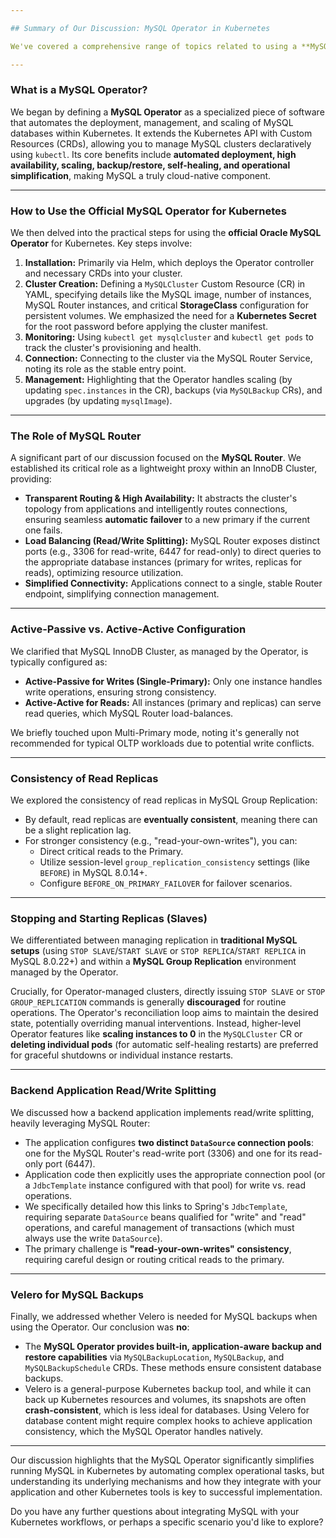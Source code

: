 ```yaml
---

## Summary of Our Discussion: MySQL Operator in Kubernetes

We've covered a comprehensive range of topics related to using a **MySQL Operator in Kubernetes**, from its fundamental purpose to advanced concepts like read/write splitting and backup strategies.

---
```


### What is a MySQL Operator?

We began by defining a **MySQL Operator** as a specialized piece of software that automates the deployment, management, and scaling of MySQL databases within Kubernetes. It extends the Kubernetes API with Custom Resources (CRDs), allowing you to manage MySQL clusters declaratively using `kubectl`. Its core benefits include **automated deployment, high availability, scaling, backup/restore, self-healing, and operational simplification**, making MySQL a truly cloud-native component.

---

### How to Use the Official MySQL Operator for Kubernetes

We then delved into the practical steps for using the **official Oracle MySQL Operator** for Kubernetes. Key steps involve:

1.  **Installation:** Primarily via Helm, which deploys the Operator controller and necessary CRDs into your cluster.
2.  **Cluster Creation:** Defining a `MySQLCluster` Custom Resource (CR) in YAML, specifying details like the MySQL image, number of instances, MySQL Router instances, and critical **StorageClass** configuration for persistent volumes. We emphasized the need for a **Kubernetes Secret** for the root password before applying the cluster manifest.
3.  **Monitoring:** Using `kubectl get mysqlcluster` and `kubectl get pods` to track the cluster's provisioning and health.
4.  **Connection:** Connecting to the cluster via the MySQL Router Service, noting its role as the stable entry point.
5.  **Management:** Highlighting that the Operator handles scaling (by updating `spec.instances` in the CR), backups (via `MySQLBackup` CRs), and upgrades (by updating `mysqlImage`).

---

### The Role of MySQL Router

A significant part of our discussion focused on the **MySQL Router**. We established its critical role as a lightweight proxy within an InnoDB Cluster, providing:

* **Transparent Routing & High Availability:** It abstracts the cluster's topology from applications and intelligently routes connections, ensuring seamless **automatic failover** to a new primary if the current one fails.
* **Load Balancing (Read/Write Splitting):** MySQL Router exposes distinct ports (e.g., 3306 for read-write, 6447 for read-only) to direct queries to the appropriate database instances (primary for writes, replicas for reads), optimizing resource utilization.
* **Simplified Connectivity:** Applications connect to a single, stable Router endpoint, simplifying connection management.

---

### Active-Passive vs. Active-Active Configuration

We clarified that MySQL InnoDB Cluster, as managed by the Operator, is typically configured as:

* **Active-Passive for Writes (Single-Primary):** Only one instance handles write operations, ensuring strong consistency.
* **Active-Active for Reads:** All instances (primary and replicas) can serve read queries, which MySQL Router load-balances.

We briefly touched upon Multi-Primary mode, noting it's generally not recommended for typical OLTP workloads due to potential write conflicts.

---

### Consistency of Read Replicas

We explored the consistency of read replicas in MySQL Group Replication:

* By default, read replicas are **eventually consistent**, meaning there can be a slight replication lag.
* For stronger consistency (e.g., "read-your-own-writes"), you can:
    * Direct critical reads to the Primary.
    * Utilize session-level `group_replication_consistency` settings (like `BEFORE`) in MySQL 8.0.14+.
    * Configure `BEFORE_ON_PRIMARY_FAILOVER` for failover scenarios.

---

### Stopping and Starting Replicas (Slaves)

We differentiated between managing replication in **traditional MySQL setups** (using `STOP SLAVE`/`START SLAVE` or `STOP REPLICA`/`START REPLICA` in MySQL 8.0.22+) and within a **MySQL Group Replication** environment managed by the Operator.

Crucially, for Operator-managed clusters, directly issuing `STOP SLAVE` or `STOP GROUP_REPLICATION` commands is generally **discouraged** for routine operations. The Operator's reconciliation loop aims to maintain the desired state, potentially overriding manual interventions. Instead, higher-level Operator features like **scaling instances to 0** in the `MySQLCluster` CR or **deleting individual pods** (for automatic self-healing restarts) are preferred for graceful shutdowns or individual instance restarts.

---

### Backend Application Read/Write Splitting

We discussed how a backend application implements read/write splitting, heavily leveraging MySQL Router:

* The application configures **two distinct `DataSource` connection pools**: one for the MySQL Router's read-write port (3306) and one for its read-only port (6447).
* Application code then explicitly uses the appropriate connection pool (or a `JdbcTemplate` instance configured with that pool) for write vs. read operations.
* We specifically detailed how this links to Spring's `JdbcTemplate`, requiring separate `DataSource` beans qualified for "write" and "read" operations, and careful management of transactions (which must always use the write `DataSource`).
* The primary challenge is **"read-your-own-writes" consistency**, requiring careful design or routing critical reads to the primary.

---

### Velero for MySQL Backups

Finally, we addressed whether Velero is needed for MySQL backups when using the Operator. Our conclusion was **no**:

* The **MySQL Operator provides built-in, application-aware backup and restore capabilities** via `MySQLBackupLocation`, `MySQLBackup`, and `MySQLBackupSchedule` CRDs. These methods ensure consistent database backups.
* Velero is a general-purpose Kubernetes backup tool, and while it can back up Kubernetes resources and volumes, its snapshots are often **crash-consistent**, which is less ideal for databases. Using Velero for database content might require complex hooks to achieve application consistency, which the MySQL Operator handles natively.

---

Our discussion highlights that the MySQL Operator significantly simplifies running MySQL in Kubernetes by automating complex operational tasks, but understanding its underlying mechanisms and how they integrate with your application and other Kubernetes tools is key to successful implementation.

Do you have any further questions about integrating MySQL with your Kubernetes workflows, or perhaps a specific scenario you'd like to explore?
